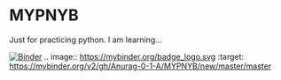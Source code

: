 # MYPNYB
Just for practicing python.
I am learning...

[![Binder](https://mybinder.org/badge_logo.svg)](https://mybinder.org/v2/gh/Anurag-0-1-A/MYPNYB/new/master/master)
.. image:: https://mybinder.org/badge_logo.svg
 :target: https://mybinder.org/v2/gh/Anurag-0-1-A/MYPNYB/new/master/master
